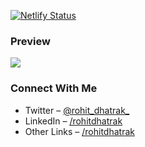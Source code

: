 [![Netlify Status](https://api.netlify.com/api/v1/badges/8f446351-b05e-441b-823a-856fab6753a0/deploy-status)](https://app.netlify.com/sites/store-bookscape/deploys)

### Preview
![](/client/public/demo.gif)

### Connect With Me
- Twitter – [@rohit_dhatrak_](https://twitter.com/rohit_dhatrak_)
- LinkedIn – [/rohitdhatrak](https://www.linkedin.com/in/rohitdhatrak)
- Other Links – [/rohitdhatrak](https://linktr.ee/rohitdhatrak)
